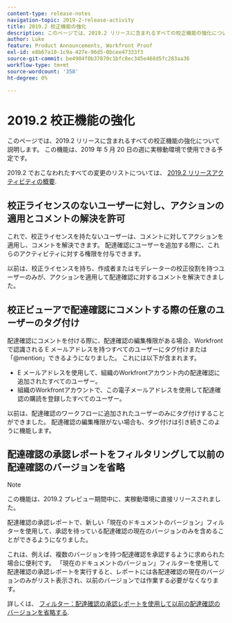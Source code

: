 ```yaml
---
content-type: release-notes
navigation-topic: 2019-2-release-activity
title: 2019.2 校正機能の強化
description: このページでは、2019.2 リリースに含まれるすべての校正機能の強化について説明します。 この機能は、2019 年 5 月 20 日の週に実稼動環境で使用できる予定です。
author: Luke
feature: Product Announcements, Workfront Proof
exl-id: e8b67a10-1c9a-427e-96d5-0bcee47333f3
source-git-commit: be4904f0b37870c1bfc8ec345e468d5fc283aa36
workflow-type: tm+mt
source-wordcount: '358'
ht-degree: 0%

---
```


# 2019.2 校正機能の強化

このページでは、2019.2 リリースに含まれるすべての校正機能の強化について説明します。 この機能は、2019 年 5 月 20 日の週に実稼動環境で使用できる予定です。

2019.2 でおこなわれたすべての変更のリストについては、 [2019.2 リリースアクティビティの概要](../../../../product-announcements/product-releases/quarterly-release-archive/2019.2-release-activity/2019.2-release-activity-overview.md).

## 校正ライセンスのないユーザーに対し、アクションの適用とコメントの解決を許可

これで、校正ライセンスを持たないユーザーは、コメントに対してアクションを適用し、コメントを解決できます。 配達確認にユーザーを追加する際に、これらのアクティビティに対する権限を付与できます。

以前は、校正ライセンスを持ち、作成者またはモデレーターの校正役割を持つユーザーのみが、アクションを適用して配達確認に対するコメントを解決できました。

## 校正ビューアで配達確認にコメントする際の任意のユーザーのタグ付け

配達確認にコメントを付ける際に、配達確認の編集権限がある場合、Workfrontで認識される E メールアドレスを持つすべてのユーザーにタグ付けまたは「@mention」できるようになりました。 これには以下が含まれます。

* E メールアドレスを使用して、組織のWorkfrontアカウント内の配達確認に追加されたすべてのユーザー。
* 組織のWorkfrontアカウントで、この電子メールアドレスを使用して配達確認の購読を登録したすべてのユーザー。

以前は、配達確認のワークフローに追加されたユーザーのみにタグ付けすることができました。 配達確認の編集権限がない場合も、タグ付けは引き続きこのように機能します。

## 配達確認の承認レポートをフィルタリングして以前の配達確認のバージョンを省略

>[!NOTE]
>
>この機能は、2019.2 プレビュー期間中に、実稼動環境に直接リリースされました。

配達確認の承認レポートで、新しい「現在のドキュメントのバージョン」フィルターを使用して、承認を待っている配達確認の現在のバージョンのみを含めることができるようになりました。

これは、例えば、複数のバージョンを持つ配達確認を承認するように求められた場合に便利です。 「現在のドキュメントのバージョン」フィルターを使用して配達確認の承認レポートを実行すると、レポートには各配達確認の現在のバージョンのみがリスト表示され、以前のバージョンでは作業する必要がなくなります。

詳しくは、 [フィルター：配達確認の承認レポートを使用して以前の配達確認のバージョンを省略する](../../../../reports-and-dashboards/reports/custom-view-filter-grouping-samples/filter-proof-approval-report.md).

